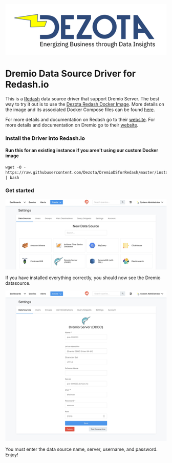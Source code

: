 ![image](https://github.com/Dezota/dockerfiles/raw/master/dezota_logo_sm.png)

# Dremio Data Source Driver for Redash.io

This is a [Redash](https://github.com/getredash/redash) data source driver that support Dremio Server. The best way to try it out is to use the [Dezota Redash Docker Image](https://hub.docker.com/r/dezota/redash/). More details on the image and its associated Docker Compose files can be found [here](https://github.com/Dezota/dockerfiles/tree/master/redash).

For more details and documentation on Redash go to their [website](https://www.redash.io/).
For more details and documentation on Dremio go to their [website](https://www.dremio.com/).

### Install the Driver into Redash.io
#### Run this for an existing instance if you aren't using our custom Docker image
```
wget -O - https://raw.githubusercontent.com/Dezota/DremioDSforRedash/master/install_ubuntu.sh | bash
```

### Get started
![image](https://github.com/Dezota/DremioDSforRedash/raw/master/dremio_odbc_newds.jpg)

If you have installed everything correctly, you should now see the Dremio datasource.

![image](https://github.com/Dezota/DremioDSforRedash/raw/master/dremio_odbc_settings.jpg)

You must enter the data source name, server, username, and password.  Enjoy!
